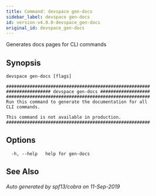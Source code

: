 ```yaml
---
title: Command: devspace gen-docs
sidebar_label: devspace gen-docs
id: version-v4.0.0-devspace_gen-docs
original_id: devspace_gen-docs
---
```



Generates docs pages for CLI commands

## Synopsis


```
devspace gen-docs [flags]
```

```
#######################################################
################# devspace gen-docs ###################
#######################################################
Run this command to generate the documentation for all
CLI commands.

This command is not available in production.
#######################################################
```
## Options

```
  -h, --help   help for gen-docs
```

## See Also

###### Auto generated by spf13/cobra on 11-Sep-2019
